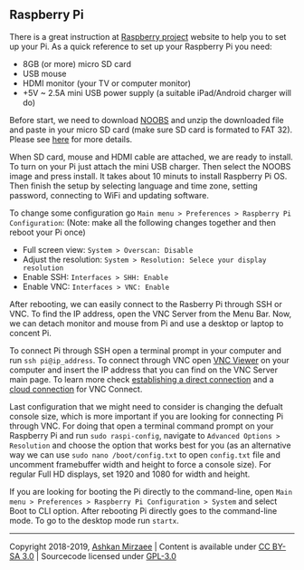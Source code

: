 ## Raspberry Pi

There is a great instruction at [Raspberry project](https://projects.raspberrypi.org/en/projects/raspberry-pi-setting-up) 
website to help you to set up your Pi. As a quick reference to set up your Raspberry Pi you need:
- 8GB (or more) micro SD card
- USB mouse
- HDMI monitor (your TV or computer monitor)
- +5V ~ 2.5A mini USB power supply (a suitable iPad/Android charger will do)

Before start, we need to download [NOOBS](https://www.raspberrypi.org/downloads/) and unzip the downloaded file and paste in 
your micro SD card (make sure SD card is formated to FAT 32). Please see [here](https://projects.raspberrypi.org/en/projects/raspberry-pi-setting-up/3) 
for more details.

When SD card, mouse and HDMI cable are attached, we are ready to install. To turn on your Pi just attach the mini USB charger. Then select the NOOBS image and press install. It takes about 10 minuts to install Raspberry Pi OS. Then finish the setup by selecting language and time zone, setting password, connecting to WiFi and updating software. 

To change some configuration go `Main menu > Preferences > Raspberry Pi Configuration`: (Note: make all the following changes together and then reboot your Pi once)   
- Full screen view: `System > Overscan: Disable` 
- Adjust the resolution: `System > Resolution: Selece your display resolution`
- Enable SSH:  `Interfaces > SHH: Enable` 
- Enable VNC: `Interfaces > VNC: Enable`

After rebooting, we can easily connect to the Rasberry Pi through SSH or VNC. To find the IP address, open the VNC Server from the Menu Bar. Now, we can detach monitor and mouse from Pi and use a desktop or laptop to concent Pi.

To connect Pi through SSH open a terminal prompt in your computer and run `ssh pi@ip_address`. To connect through VNC open [VNC Viewer](https://www.realvnc.com/en/connect/download/viewer/) on your computer and insert the IP address that you can find on the VNC Server main page. To learn more check [establishing a direct connection](https://www.realvnc.com/en/connect/docs/raspberry-pi.html#raspberry-pi-connect-direct) and a [cloud connection](https://www.realvnc.com/en/connect/docs/raspberry-pi.html#raspberry-pi-connect-cloud) for VNC Connect.

Last configuration that we might need to consider is changing the defualt console size, which is more important if you are looking for connecting Pi through VNC. For doing that open a terminal command prompt on your Raspberry Pi and run `sudo raspi-config`, navigate to `Advanced Options > Resolution` and choose the option that works best for you (as an alternative way we can use `sudo nano /boot/config.txt` to open `config.txt` file and uncomment framebuffer width and height to force a console size). For regular Full HD displays, set 1920 and 1080 for width and height.

If you are looking for booting the Pi directly to the command-line, open `Main menu > Preferences > Raspberry Pi Configuration > System` and select Boot to CLI option. After rebooting Pi directly goes to the command-line mode. To go to the desktop mode run `startx`. 

---
Copyright 2018-2019, [Ashkan Mirzaee](https://ashki23.github.io/index.html) | Content is available under [CC BY-SA 3.0](https://creativecommons.org/licenses/by-sa/3.0/) | Sourcecode licensed under [GPL-3.0](https://www.gnu.org/licenses/gpl-3.0.en.html)

